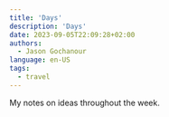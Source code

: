 ```yaml
---
title: 'Days'
description: 'Days'
date: 2023-09-05T22:09:28+02:00
authors:
  - Jason Gochanour
language: en-US
tags:
  - travel
---
```


My notes on ideas throughout the week.
